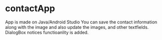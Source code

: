 # contactApp
App is made on Java/Android Studio
You can save the contact information along with the image and also update the images, and other textfields.
DialogBox notices functioanlity is added. 
